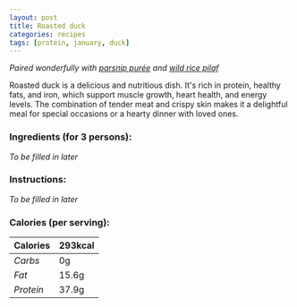 ```yaml
---
layout: post
title: Roasted duck
categories: recipes
tags: [protein, january, duck]
---
```


*Paired wonderfully with <a href="/recipes/parsnip-puree">parsnip purée</a> and <a href="/recipes/wild-rice-pilaf">wild rice pilaf</a>*

Roasted duck is a delicious and nutritious dish. It's rich in protein, healthy fats, and iron, which support muscle growth, heart health, and energy levels. The combination of tender meat and crispy skin makes it a delightful meal for special occasions or a hearty dinner with loved ones.

### Ingredients (for 3 persons):
*To be filled in later*

### Instructions:
*To be filled in later*

### Calories (per serving):

| **Calories** | 293kcal |
| ----------- | ----------- |
| *Carbs* | 0g |
| *Fat* | 15.6g |
| *Protein* | 37.9g |
